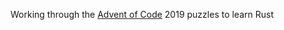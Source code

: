Working through the [Advent of Code](https://adventofcode.com/2019/about) 2019 puzzles to learn Rust
